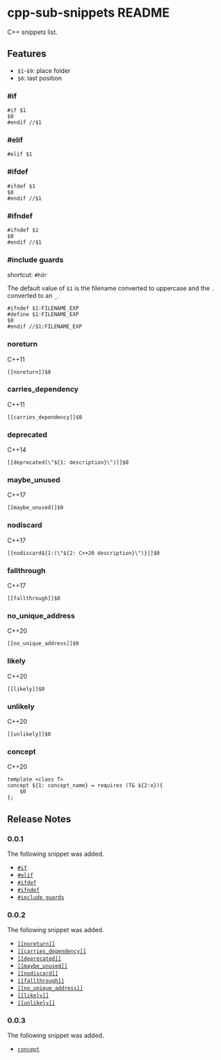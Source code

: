 # cpp-sub-snippets README

C++ snippets list.

## Features

+ `$1`-`$9`: place folder
+ `$0`: last position

### \#if

```text
#if $1
$0
#endif //$1
```

### \#elif

```text
#elif $1
```

### \#ifdef

```text
#ifdef $1
$0
#endif //$1
```

### \#ifndef

```text
#ifndef $1
$0
#endif //$1
```

### \#include guards

shortcut: `#hdr`

The default value of `$1` is the filename converted to uppercase and the `.` converted to an `_`.

```text
#ifndef $1:FILENAME_EXP
#define $1:FILENAME_EXP
$0
#endif //$1:FILENAME_EXP
```

### noreturn

C++11

```text
[[noreturn]]$0
```

### carries_dependency

C++11

```text
[[carries_dependency]]$0
```

### deprecated

C++14

```text
[[deprecated(\"${1: description}\")]]$0
```

### maybe_unused

C++17

```text
[[maybe_unused]]$0
```

### nodiscard

C++17

```text
[[nodiscard${1:(\"${2: C++20 description}\")}]]$0
```

### fallthrough

C++17

```text
[[fallthrough]]$0
```

### no_unique_address

C++20

```text
[[no_unique_address]]$0
```

### likely

C++20

```text
[[likely]]$0
```

### unlikely

C++20

```text
[[unlikely]]$0
```

### concept

C++20

```text
template <class T>
concept ${1: concept_name} = requires (T& ${2:x}){
    $0
};
```

## Release Notes

### 0.0.1

The following snippet was added.

+ [`#if`](#if)
+ [`#elif`](#elif)
+ [`#ifdef`](#ifdef)
+ [`#ifndef`](#ifndef)
+ [`#include guards`](#include-guards)

### 0.0.2

The following snippet was added.

+ [`[[noreturn]]`](#noreturn)
+ [`[[carries_dependency]]`](#carries_dependency)
+ [`[[deprecated]]`](#deprecated)
+ [`[[maybe_unused]]`](#maybe_unused)
+ [`[[nodiscard]]`](#nodiscard)
+ [`[[fallthrough]]`](#fallthrough)
+ [`[[no_unique_address]]`](#no_unique_address)
+ [`[[likely]]`](#likely)
+ [`[[unlikely]]`](#unlikely)

### 0.0.3

The following snippet was added.

+ [`concept`](#concept)
